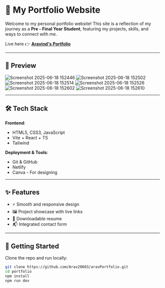 # 🚀 My Portfolio Website

Welcome to my personal portfolio website! This site is a reflection of my journey as a **Pre - Final Year Student**, featuring my projects, skills, and ways to connect with me.

Live here 👉 [**Aravind's Portfolio**](https://syndicatefolio.netlify.app/)

---

## 📸 Preview
![Screenshot 2025-06-18 152446](https://github.com/user-attachments/assets/e16e79d6-9d7b-48c2-8a3a-054b13236d5e)
![Screenshot 2025-06-18 152502](https://github.com/user-attachments/assets/9f6b8b80-a590-4b80-9486-d2b39b839e26)
![Screenshot 2025-06-18 152514](https://github.com/user-attachments/assets/247ce464-ab8b-403c-8a94-f8da150b3fec)
![Screenshot 2025-06-18 152526](https://github.com/user-attachments/assets/17fc94dd-04e4-4eb9-9c14-7627a9d40907)
![Screenshot 2025-06-18 152602](https://github.com/user-attachments/assets/92d121b4-8de8-4b37-a350-8ad948b9bf97)
![Screenshot 2025-06-18 152610](https://github.com/user-attachments/assets/8070ed91-a9f7-4cdb-a5c5-0a361482a8f8)


---

## 🛠️ Tech Stack

**Frontend**:
- HTML5, CSS3, JavaScript
- Vite + React + TS
- Tailwind

**Deployment & Tools**:
- Git & GitHub
- Netlify
- Canva - For designing

---

## ✨ Features

- ⚡ Smooth and responsive design
- 🖼️ Project showcase with live links
- 📄 Downloadable resume
- 📬 Integrated contact form

---

## 🚀 Getting Started

Clone the repo and run locally:

```bash
git clone https://github.com/Arav20603/aravPortfolio.git
cd portfolio
npm install
npm run dev
